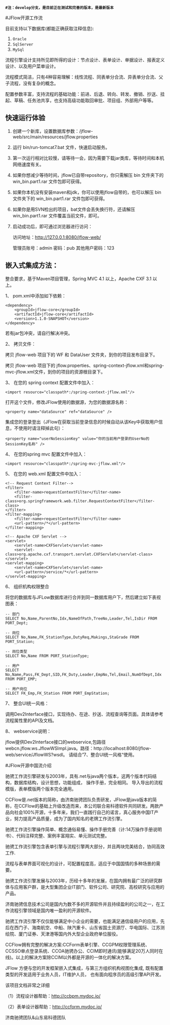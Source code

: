  **`#注：develop分支，是目前正在测试和完善的版本，是最新版本`**

#JFlow开源工作流

目前支持以下数据库(都能正确获取注释信息):

1. `Oracle`
2. `SqlServer`
3. `MySql`

流程引擎设计支持所见即所得的设计：节点设计、表单设计、单据设计、报表定义设计、以及用户菜单设计。

流程模式简洁，只有4种容易理解：线性流程、同表单分合流、异表单分合流、父子流程，没有复杂的概念。

配置参数丰富，支持流程的基础功能：前进、后退、转向、转发、撤销、抄送、挂起、草稿、任务池共享，也支持高级功能取回审批、项目组、外部用户等等。


## 快速运行体验


1. 创建一个新库，设置数据库参数：/jflow-web/src/main/resources/jflow.properties

2. 运行 bin/run-tomcat7.bat 文件，快速启动服务。

3. 第一次运行相对比较慢，请等待一会，因为需要下载jar类库，等待时间和本机网络速度有关。

4. 如果你想减少等待时间，jflow已自带repository，你只需解压 bin 文件夹下的 win_bin.part1.rar 文件包即可获得。

5. 如果你本机没有安装maven和jdk，你可以使用jflow自带的，也可以解压 bin 文件夹下的 win_bin.part1.rar 文件包即可获得。
	
6. 如果你是用SVN检出的项目，bat文件会丢失换行符，还请解压 win_bin.part1.rar 文件覆盖当前文件，即可。 

7. 启动成功后，即可通过浏览器进行访问：

	访问地址：http://127.0.0.1:8080/jflow-web/
	
	管理员账号：admin  密码：pub
	其他用户密码：123


## 嵌入式集成方法：


整合要求，基于Maven项目管理，Spring MVC 4.1 以上，Apache CXF 3.1 以上。

1、 pom.xml中添加如下依赖：

```
<dependency>
    <groupId>jflow-core</groupId>
    <artifactId>jflow-core</artifactId>
    <version>1.1.0-SNAPSHOT</version>
</dependency>
```

若有jar包冲突，请自行解决冲突。

2、 拷贝文件：

拷贝 jflow-web 项目下的 WF 和 DataUser 文件夹，到你的项目发布目录下。

拷贝 jflow-web 项目下的 jflow.properties、spring-context-jflow.xml和spring-mvc-jflow.xml文件，到你的项目的资源根目录下。

3、 在您的 spring context 配置文件中加入：

```
<import resource="classpath*:/spring-context-jflow.xml"/>
```

打开这个文件，修改JFlow使用的数据源，为您的数据源名称：
```
<property name="dataSource" ref="dataSource" /> 
```
集成您的登录登出（JFlow在获取当前登录信息的时候自动从该Key中获取用户信息，不使用时请注释掉此句）：
```
<property name="userNoSessionKey" value="你的当前用户登录的UserNo的SessionKey名称" />
```

4、 在您的spring mvc 配置文件中加入：

```
<import resource="classpath*:/spring-mvc-jflow.xml"/>
```

5、 在您的 web.xml 配置文件中加入：

```
<!-- Request Context Filter-->
<filter>
	<filter-name>requestContextFilter</filter-name>
	<filter-class>org.springframework.web.filter.RequestContextFilter</filter-class>
</filter>
<filter-mapping>
	<filter-name>requestContextFilter</filter-name>
	<url-pattern>/*</url-pattern>
</filter-mapping>

<!-- Apache CXF Servlet -->
<servlet>
	<servlet-name>CXFServlet</servlet-name>
	<servlet-class>org.apache.cxf.transport.servlet.CXFServlet</servlet-class>
</servlet>
<servlet-mapping>
	<servlet-name>CXFServlet</servlet-name>
	<url-pattern>/service/*</url-pattern>
</servlet-mapping>
```

6、 组织机构权限整合

将您的数据库与JFLow数据库进行合并到同一数据库用户下，然后建立如下表视图表：

```
-- 部门
SELECT No,Name,ParentNo,Idx,NameOfPath,TreeNo,Leader,Tel,IsDir FROM PORT_Dept;

-- 岗位
SELECT No,Name,FK_StationType,DutyReq,Makings,StaGrade FROM PORT_Station;

-- 岗位类型
SELECT No,Name FROM PORT_StationType;

-- 用户
SELECT No,Name,Pass,FK_Dept,SID,FK_Duty,Leader,EmpNo,Tel,Email,NumOfDept,Idx FROM PORT_EMP;

-- 用户岗位
SELECT FK_Emp,FK_Station FROM PORT_EmpStation;
```
	
7、 整合UI统一风格：

调用Dev2Interface接口，实现待办、在途、抄送、流程查询等页面。具体请参考流程属性里的API及文档。

8、 webservice说明：

jflow提供Dev2Interface接口的webservice,包路径webcn.jflow.ws.JflowWSImpl.java。路径：http://localhost:8080/jflow-web/service/JflowWS?wsdl。
请结合”7、整合UI统一风格“使用。

#JFlow开源中国流介绍


驰骋工作流引擎研发与2003年，具有.net与java两个版本，这两个版本代码结构，数据库结构，设计思想，功能组成， 操作手册，完全相同。 导入导出的流程模版，表单模版两个版本完全通用。

CCFlow是.net版本的简称，由济南驰骋团队负责研发，JFlow是java版本的简称，在CCFlow的基础上升级改造而来，本公司联合易科德软件共同研发。两款产品向社会100%开源，十多年来，我们一直践行自己的诺言，真心服务中国IT产业，努力提高产品质量，成为了国内知名的老牌工作流引擎。

驰骋工作流引擎操作简单、概念通俗易懂、操作手册完善（计:14万操作手册说明书）、代码注释完整、案例丰富翔实、单元测试完整。

驰骋工作流引擎包含表单引擎与流程引擎两大部分，并且两块完美结合，协同高效工作.

流程与表单界面可视化的设计，可配置程度高，适应于中国国情的多种场景的需要。

驰骋工作流引擎发展与2003年，历经十多年的发展，在国内拥有最广泛的研究群体与应用客户群，是大型集团企业IT部门、软件公司、研究院、高校研究与应用的产品。

济南驰骋信息技术公司是国内为数不多的开源软件并且持续盈利的公司之一，在工作流程引擎领域是国内唯一盈利的开源软件。

驰骋工作流引擎不仅仅能够满足中小企业的需要，也能满足通信级用户的应用，先后在西门子、海南航空、中船、陕汽重卡、山东省国土资源厅、华电国际、江苏测绘院、厦门证券、天津港等国内外大型企业政府单位服役。

CCFlow拥有完整的解决方案:CCForm表单引擎、CCGPM权限管理系统、CCSSO单点登录系统、CCOA驰骋办公、CCIM即时通讯(能够满足20万人同时在线)。以上的解决方案除CCIM以外都是开源的一体化的解决方案。

JFlow 方便与您的开发框架嵌入式集成，与第三方组织机构视图化集成, 既有配置类型的开发适用于业务人员，IT维护人员， 也有面向程序员的高级引擎API开发。

该项目文档非常之详细

（1）流程设计器帮助：http://ccbpm.mydoc.io/

（2）表单设计器帮助：http://ccform.mydoc.io/

济南驰骋团队&山东易科德团队